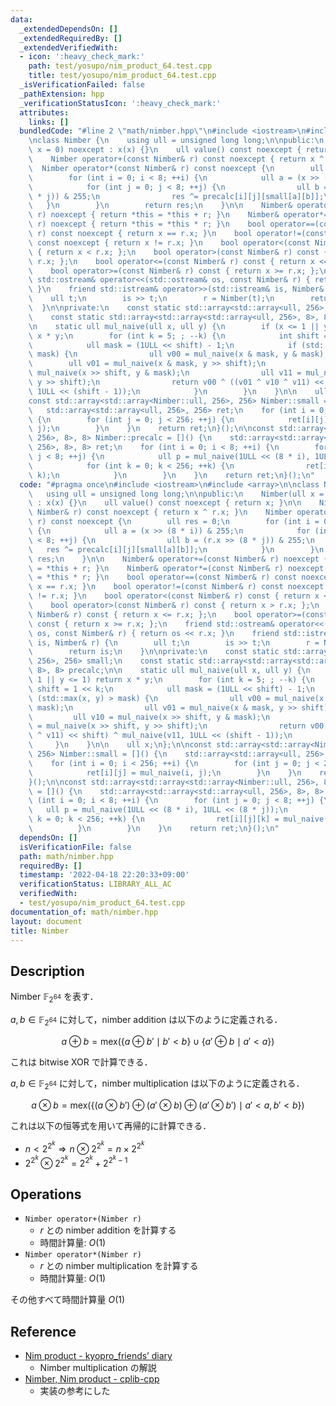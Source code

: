 ```yaml
---
data:
  _extendedDependsOn: []
  _extendedRequiredBy: []
  _extendedVerifiedWith:
  - icon: ':heavy_check_mark:'
    path: test/yosupo/nim_product_64.test.cpp
    title: test/yosupo/nim_product_64.test.cpp
  _isVerificationFailed: false
  _pathExtension: hpp
  _verificationStatusIcon: ':heavy_check_mark:'
  attributes:
    links: []
  bundledCode: "#line 2 \"math/nimber.hpp\"\n#include <iostream>\n#include <array>\n\
    \nclass Nimber {\n    using ull = unsigned long long;\n\npublic:\n    Nimber(ull\
    \ x = 0) noexcept : x(x) {}\n    ull value() const noexcept { return x; }\n\n\
    \    Nimber operator+(const Nimber& r) const noexcept { return x ^ r.x; }\n  \
    \  Nimber operator*(const Nimber& r) const noexcept {\n        ull res = 0;\n\
    \        for (int i = 0; i < 8; ++i) {\n            ull a = (x >> (8 * i)) & 255;\n\
    \            for (int j = 0; j < 8; ++j) {\n                ull b = (r.x >> (8\
    \ * j)) & 255;\n                res ^= precalc[i][j][small[a][b]];\n         \
    \   }\n        }\n        return res;\n    }\n\n    Nimber& operator+=(const Nimber&\
    \ r) noexcept { return *this = *this + r; }\n    Nimber& operator*=(const Nimber&\
    \ r) noexcept { return *this = *this * r; }\n    bool operator==(const Nimber&\
    \ r) const noexcept { return x == r.x; }\n    bool operator!=(const Nimber& r)\
    \ const noexcept { return x != r.x; }\n    bool operator<(const Nimber& r) const\
    \ { return x < r.x; };\n    bool operator>(const Nimber& r) const { return x >\
    \ r.x; };\n    bool operator<=(const Nimber& r) const { return x <= r.x; };\n\
    \    bool operator>=(const Nimber& r) const { return x >= r.x; };\n    friend\
    \ std::ostream& operator<<(std::ostream& os, const Nimber& r) { return os << r.x;\
    \ }\n    friend std::istream& operator>>(std::istream& is, Nimber& r) {\n    \
    \    ull t;\n        is >> t;\n        r = Nimber(t);\n        return is;\n  \
    \  }\n\nprivate:\n    const static std::array<std::array<ull, 256>, 256> small;\n\
    \    const static std::array<std::array<std::array<ull, 256>, 8>, 8> precalc;\n\
    \n    static ull mul_naive(ull x, ull y) {\n        if (x <= 1 || y <= 1) return\
    \ x * y;\n        for (int k = 5; ; --k) {\n            int shift = 1 << k;\n\
    \            ull mask = (1ULL << shift) - 1;\n            if (std::max(x, y) >\
    \ mask) {\n                ull v00 = mul_naive(x & mask, y & mask);\n        \
    \        ull v01 = mul_naive(x & mask, y >> shift);\n                ull v10 =\
    \ mul_naive(x >> shift, y & mask);\n                ull v11 = mul_naive(x >> shift,\
    \ y >> shift);\n                return v00 ^ ((v01 ^ v10 ^ v11) << shift) ^ mul_naive(v11,\
    \ 1ULL << (shift - 1));\n            }\n        }\n    }\n\n    ull x;\n};\n\n\
    const std::array<std::array<Nimber::ull, 256>, 256> Nimber::small = []() {\n \
    \   std::array<std::array<ull, 256>, 256> ret;\n    for (int i = 0; i < 256; ++i)\
    \ {\n        for (int j = 0; j < 256; ++j) {\n            ret[i][j] = mul_naive(i,\
    \ j);\n        }\n    }\n    return ret;\n}();\n\nconst std::array<std::array<std::array<Nimber::ull,\
    \ 256>, 8>, 8> Nimber::precalc = []() {\n    std::array<std::array<std::array<ull,\
    \ 256>, 8>, 8> ret;\n    for (int i = 0; i < 8; ++i) {\n        for (int j = 0;\
    \ j < 8; ++j) {\n            ull p = mul_naive(1ULL << (8 * i), 1ULL << (8 * j));\n\
    \            for (int k = 0; k < 256; ++k) {\n                ret[i][j][k] = mul_naive(p,\
    \ k);\n            }\n        }\n    }\n    return ret;\n}();\n"
  code: "#pragma once\n#include <iostream>\n#include <array>\n\nclass Nimber {\n \
    \   using ull = unsigned long long;\n\npublic:\n    Nimber(ull x = 0) noexcept\
    \ : x(x) {}\n    ull value() const noexcept { return x; }\n\n    Nimber operator+(const\
    \ Nimber& r) const noexcept { return x ^ r.x; }\n    Nimber operator*(const Nimber&\
    \ r) const noexcept {\n        ull res = 0;\n        for (int i = 0; i < 8; ++i)\
    \ {\n            ull a = (x >> (8 * i)) & 255;\n            for (int j = 0; j\
    \ < 8; ++j) {\n                ull b = (r.x >> (8 * j)) & 255;\n             \
    \   res ^= precalc[i][j][small[a][b]];\n            }\n        }\n        return\
    \ res;\n    }\n\n    Nimber& operator+=(const Nimber& r) noexcept { return *this\
    \ = *this + r; }\n    Nimber& operator*=(const Nimber& r) noexcept { return *this\
    \ = *this * r; }\n    bool operator==(const Nimber& r) const noexcept { return\
    \ x == r.x; }\n    bool operator!=(const Nimber& r) const noexcept { return x\
    \ != r.x; }\n    bool operator<(const Nimber& r) const { return x < r.x; };\n\
    \    bool operator>(const Nimber& r) const { return x > r.x; };\n    bool operator<=(const\
    \ Nimber& r) const { return x <= r.x; };\n    bool operator>=(const Nimber& r)\
    \ const { return x >= r.x; };\n    friend std::ostream& operator<<(std::ostream&\
    \ os, const Nimber& r) { return os << r.x; }\n    friend std::istream& operator>>(std::istream&\
    \ is, Nimber& r) {\n        ull t;\n        is >> t;\n        r = Nimber(t);\n\
    \        return is;\n    }\n\nprivate:\n    const static std::array<std::array<ull,\
    \ 256>, 256> small;\n    const static std::array<std::array<std::array<ull, 256>,\
    \ 8>, 8> precalc;\n\n    static ull mul_naive(ull x, ull y) {\n        if (x <=\
    \ 1 || y <= 1) return x * y;\n        for (int k = 5; ; --k) {\n            int\
    \ shift = 1 << k;\n            ull mask = (1ULL << shift) - 1;\n            if\
    \ (std::max(x, y) > mask) {\n                ull v00 = mul_naive(x & mask, y &\
    \ mask);\n                ull v01 = mul_naive(x & mask, y >> shift);\n       \
    \         ull v10 = mul_naive(x >> shift, y & mask);\n                ull v11\
    \ = mul_naive(x >> shift, y >> shift);\n                return v00 ^ ((v01 ^ v10\
    \ ^ v11) << shift) ^ mul_naive(v11, 1ULL << (shift - 1));\n            }\n   \
    \     }\n    }\n\n    ull x;\n};\n\nconst std::array<std::array<Nimber::ull, 256>,\
    \ 256> Nimber::small = []() {\n    std::array<std::array<ull, 256>, 256> ret;\n\
    \    for (int i = 0; i < 256; ++i) {\n        for (int j = 0; j < 256; ++j) {\n\
    \            ret[i][j] = mul_naive(i, j);\n        }\n    }\n    return ret;\n\
    }();\n\nconst std::array<std::array<std::array<Nimber::ull, 256>, 8>, 8> Nimber::precalc\
    \ = []() {\n    std::array<std::array<std::array<ull, 256>, 8>, 8> ret;\n    for\
    \ (int i = 0; i < 8; ++i) {\n        for (int j = 0; j < 8; ++j) {\n         \
    \   ull p = mul_naive(1ULL << (8 * i), 1ULL << (8 * j));\n            for (int\
    \ k = 0; k < 256; ++k) {\n                ret[i][j][k] = mul_naive(p, k);\n  \
    \          }\n        }\n    }\n    return ret;\n}();\n"
  dependsOn: []
  isVerificationFile: false
  path: math/nimber.hpp
  requiredBy: []
  timestamp: '2022-04-18 22:20:33+09:00'
  verificationStatus: LIBRARY_ALL_AC
  verifiedWith:
  - test/yosupo/nim_product_64.test.cpp
documentation_of: math/nimber.hpp
layout: document
title: Nimber
---
```


## Description

Nimber $\mathbb{F}_{2^{64}}$ を表す．

$a, b \in \mathbb{F}_{2^{64}}$ に対して，nimber addition は以下のように定義される．

$$
a \oplus b = \mathrm{mex}(\{a \oplus b' \mid b' < b\} \cup \{a' \oplus b \mid a' < a\})
$$

これは bitwise XOR で計算できる．

$a, b \in \mathbb{F}_{2^{64}}$ に対して，nimber multiplication は以下のように定義される．

$$
a \otimes b = \mathrm{mex}(\{(a \otimes b') \oplus (a' \otimes b) \oplus (a' \otimes b') \mid a' < a, b' < b\})
$$

これは以下の恒等式を用いて再帰的に計算できる．
- $n < 2^{2^k} \Rightarrow n \otimes 2^{2^k} = n \times 2^{2^k}$
- $2^{2^k} \otimes 2^{2^k} = 2^{2^k} + 2^{2^k-1}$

## Operations

- `Nimber operator+(Nimber r)`
    - $r$ との nimber addition を計算する
    - 時間計算量: $O(1)$
- `Nimber operator*(Nimber r)`
    - $r$ との nimber multiplication を計算する
    - 時間計算量: $O(1)$

その他すべて時間計算量 $O(1)$

## Reference

- [Nim product - kyopro_friends’ diary](https://kyopro-friends.hatenablog.com/entry/2020/04/07/195850)
    - Nimber multiplication の解説
- [Nimber, Nim product - cplib-cpp](https://hitonanode.github.io/cplib-cpp/number/nimber.hpp.html)
    - 実装の参考にした